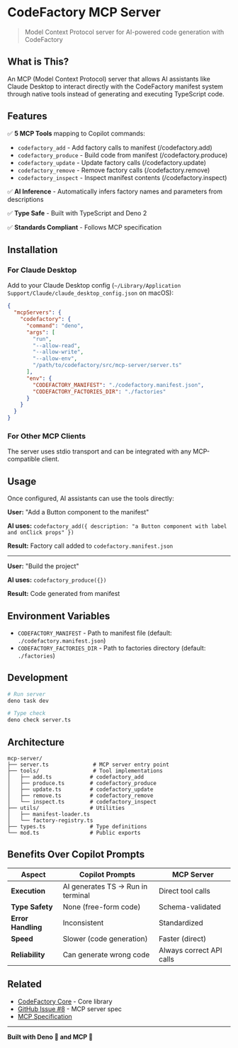 # CodeFactory MCP Server

> Model Context Protocol server for AI-powered code generation with CodeFactory

## What is This?

An MCP (Model Context Protocol) server that allows AI assistants like Claude Desktop to interact directly with the CodeFactory manifest system through native tools instead of generating and executing TypeScript code.

## Features

✅ **5 MCP Tools** mapping to Copilot commands:
- `codefactory_add` - Add factory calls to manifest (/codefactory.add)
- `codefactory_produce` - Build code from manifest (/codefactory.produce)
- `codefactory_update` - Update factory calls (/codefactory.update)
- `codefactory_remove` - Remove factory calls (/codefactory.remove)
- `codefactory_inspect` - Inspect manifest contents (/codefactory.inspect)

✅ **AI Inference** - Automatically infers factory names and parameters from descriptions

✅ **Type Safe** - Built with TypeScript and Deno 2

✅ **Standards Compliant** - Follows MCP specification

## Installation

### For Claude Desktop

Add to your Claude Desktop config (`~/Library/Application Support/Claude/claude_desktop_config.json` on macOS):

```json
{
  "mcpServers": {
    "codefactory": {
      "command": "deno",
      "args": [
        "run",
        "--allow-read",
        "--allow-write",
        "--allow-env",
        "/path/to/codefactory/src/mcp-server/server.ts"
      ],
      "env": {
        "CODEFACTORY_MANIFEST": "./codefactory.manifest.json",
        "CODEFACTORY_FACTORIES_DIR": "./factories"
      }
    }
  }
}
```

### For Other MCP Clients

The server uses stdio transport and can be integrated with any MCP-compatible client.

## Usage

Once configured, AI assistants can use the tools directly:

**User:** "Add a Button component to the manifest"

**AI uses:** `codefactory_add({ description: "a Button component with label and onClick props" })`

**Result:** Factory call added to `codefactory.manifest.json`

---

**User:** "Build the project"

**AI uses:** `codefactory_produce({})`

**Result:** Code generated from manifest

## Environment Variables

- `CODEFACTORY_MANIFEST` - Path to manifest file (default: `./codefactory.manifest.json`)
- `CODEFACTORY_FACTORIES_DIR` - Path to factories directory (default: `./factories`)

## Development

```bash
# Run server
deno task dev

# Type check
deno check server.ts
```

## Architecture

```
mcp-server/
├── server.ts              # MCP server entry point
├── tools/                 # Tool implementations
│   ├── add.ts            # codefactory_add
│   ├── produce.ts        # codefactory_produce
│   ├── update.ts         # codefactory_update
│   ├── remove.ts         # codefactory_remove
│   └── inspect.ts        # codefactory_inspect
├── utils/                # Utilities
│   ├── manifest-loader.ts
│   └── factory-registry.ts
├── types.ts              # Type definitions
└── mod.ts                # Public exports
```

## Benefits Over Copilot Prompts

| Aspect | Copilot Prompts | MCP Server |
|--------|----------------|------------|
| **Execution** | AI generates TS → Run in terminal | Direct tool calls |
| **Type Safety** | None (free-form code) | Schema-validated |
| **Error Handling** | Inconsistent | Standardized |
| **Speed** | Slower (code generation) | Faster (direct) |
| **Reliability** | Can generate wrong code | Always correct API calls |

## Related

- [CodeFactory Core](../codefactory/) - Core library
- [GitHub Issue #8](https://github.com/atzufuki/codefactory/issues/8) - MCP server spec
- [MCP Specification](https://modelcontextprotocol.io/)

---

**Built with Deno 🦕 and MCP 🔌**
